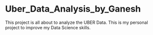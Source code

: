 # Uber_Data_Analysis_by_Ganesh
This project is all about to analyze the UBER Data. This is my personal project to improve my Data Science skills.

